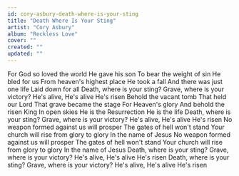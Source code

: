 ```yaml
---
id: cory-asbury-death-where-is-your-sting
title: "Death Where Is Your Sting"
artist: "Cory Asbury"
album: "Reckless Love"
cover: ""
created: ""
updated: ""
---
```


For God so loved the world
He gave his son
To bear the weight of sin
He bled for us
From heaven's highest place
He took a fall
And there was just one life
Laid down for all
Death, where is your sting?
Grave, where is your victory?
He's alive, He's alive
He's risen
Behold the vacant tomb
That held our Lord
That grave became the stage
For Heaven's glory
And behold the risen King
In open skies
He is the Resurrection
He is the life
Death, where is your sting?
Grave, where is your victory?
He's alive, He's alive
He's risen
No weapon formed against us will prosper
The gates of hell won't stand
Your church will rise from glory to glory
In the name of Jesus
No weapon formed against us will prosper
The gates of hell won't stand
Your church will rise from glory to glory
In the name of Jesus
Death, where is your sting?
Grave, where is your victory?
He's alive, He's alive
He's risen
Death, where is your sting?
Grave, where is your victory?
He's alive, He's alive
He's risen